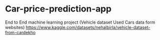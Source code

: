 # Car-price-prediction-app
End to End machine learning project (Vehicle dataset Used Cars data form websites) 
https://www.kaggle.com/datasets/nehalbirla/vehicle-dataset-from-cardekho
